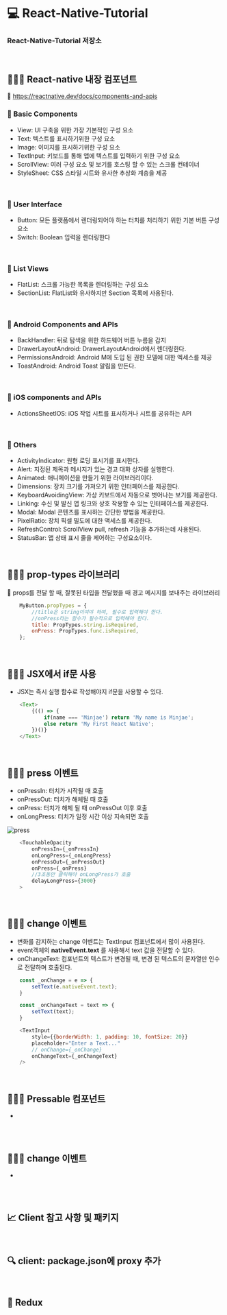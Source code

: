 # 💻 React-Native-Tutorial
### React-Native-Tutorial 저장소

<br />

## 👨🏻‍💻 React-native 내장 컴포넌트
🔖 https://reactnative.dev/docs/components-and-apis

### 🏃 Basic Components  
- View: UI 구축을 위한 가장 기본적인 구성 요소
- Text: 텍스트를 표시하기위한 구성 요소
- Image: 이미지를 표시하기위한 구성 요소
- TextInput: 키보드를 통해 앱에 텍스트를 입력하기 위한 구성 요소
- ScrollView: 여러 구성 요소 및 보기를 호스팅 할 수 있는 스크롤 컨테이너
- StyleSheet: CSS 스타일 시트와 유사한 추상화 계층을 제공

<br />

### 🏃 User Interface
- Button: 모든 플랫폼에서 렌더링되어야 하는 터치를 처리하기 위한 기본 버튼 구성 요소
- Switch: Boolean 입력을 렌더링한다

<br />

### 🏃 List Views
- FlatList: 스크롤 가능한 목록을 렌더링하는 구성 요소
- SectionList: FlatList와 유사하지만 Section 목록에 사용된다.

<br />

### 🏃 Android Components and APIs
- BackHandler: 뒤로 탐색을 위한 하드웨어 버튼 누름을 감지
- DrawerLayoutAndroid: DrawerLayoutAndroid에서 렌더링한다.
- PermissionsAndroid: Android M에 도입 된 권한 모델에 대한 엑세스를 제공
- ToastAndroid: Android Toast 알림을 만든다.

<br />

### 🏃 iOS components and APIs
- ActionsSheetIOS: iOS 작업 시트를 표시하거나 시트를 공유하는 API

<br />

### 🏃 Others
- ActivityIndicator: 원형 로딩 표시기를 표시한다.
- Alert: 지정된 제목과 메시지가 있는 경고 대화 상자를 실행한다.
- Animated: 애니메이션을 만들기 위한 라이브러리이다.
- Dimensions: 장치 크기를 가져오기 위한 인터페이스를 제공한다.
- KeyboardAvoidingView: 가상 키보드에서 자동으로 벗어나는 보기를 제공한다.
- Linking: 수신 및 발신 앱 링크와 상호 작용할 수 있는 인터페이스를 제공한다.
- Modal: Modal 콘텐츠를 표시하는 간단한 방법을 제공한다.
- PixelRatio: 장치 픽셀 밀도에 대한 액세스를 제공한다.
- RefreshControl: ScrollView pull, refresh 기능을 추가하는데 사용된다.
- StatusBar: 앱 상태 표시 줄을 제어하는 구성요소이다.


<br />

## 👨🏻‍💻 prop-types 라이브러리
🔖 props를 전달 할 때, 잘못된 타입을 전달했을 때 경고 메시지를 보내주는 라이브러리

```javascript
    MyButton.propTypes = {
        //title은 string이여야 하며, 필수로 입력해야 한다.
        //onPress라는 함수가 필수적으로 입력해야 한다.
        title: PropTypes.string.isRequired,
        onPress: PropTypes.func.isRequired,
    };

```

<br />

## 👨🏻‍💻 JSX에서 if문 사용
- JSX는 즉시 실행 함수로 작성해야지 if문을 사용할 수 있다.

```javascript
    <Text>
        {(() => {
            if(name === 'Minjae') return 'My name is Minjae';
            else return 'My First React Native';
        })()}
    </Text>
```

<br />

## 👨🏻‍💻 press 이벤트
- onPressIn: 터치가 시작될 때 호출
- onPressOut: 터치가 해체될 때 호출
- onPress: 터치가 해체 될 때 onPressOut 이후 호출
- onLongPress: 터치가 일정 시간 이상 지속되면 호출

![press](https://user-images.githubusercontent.com/64779472/113672119-43e0f380-96f2-11eb-995f-02f28a464c18.PNG)

```javascript
    <TouchableOpacity
        onPressIn={_onPressIn}
        onLongPress={_onLongPress}
        onPressOut={_onPressOut}
        onPress={_onPress}
        //3초동안 클릭해야 onLongPress가 호출
        delayLongPress={3000}
    >
```
<br />

## 👨🏻‍💻 change 이벤트
- 변화를 감지하는 change 이벤트는 TextInput 컴포넌트에서 많이 사용된다.
- event객체의 **nativeEvent.text** 를 사용해서 text 값을 전달할 수 있다.
- onChangeText: 컴포넌트의 텍스트가 변경될 때, 변경 된 텍스트의 문자열만 인수로 전달하며 호출된다.
```javascript
    const _onChange = e => {
        setText(e.nativeEvent.text);
    }

    const _onChangeText = text => {
        setText(text);
    }

    <TextInput 
        style={{borderWidth: 1, padding: 10, fontSize: 20}}
        placeholder="Enter a Text..."
        // onChange={_onChange}
        onChangeText={_onChangeText}
    />
```
<br />

## 👨🏻‍💻 Pressable 컴포넌트
-
```javascript
```
<br />

## 👨🏻‍💻 change 이벤트
-
```javascript
```
<br />

## 📈 Client 참고 사항 및 패키지

<br />

## 🔍 client: package.json에 proxy 추가


<br />

## 🏃 Redux
